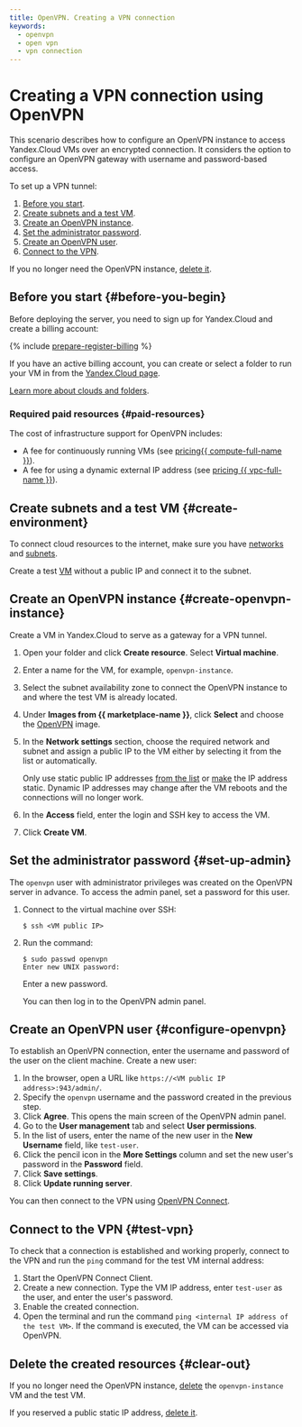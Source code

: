 ```yaml
---
title: OpenVPN. Creating a VPN connection
keywords:
  - openvpn
  - open vpn
  - vpn connection
---
```


# Creating a VPN connection using OpenVPN

This scenario describes how to configure an OpenVPN instance to access Yandex.Cloud VMs over an encrypted connection. It considers the option to configure an OpenVPN gateway with username and password-based access.

To set up a VPN tunnel:

1. [Before you start](#before-you-begin).
1. [Create subnets and a test VM](#create-environment).
1. [Create an OpenVPN instance](#create-openvpn-instance).
1. [Set the administrator password](#set-up-admin).
1. [Create an OpenVPN user](#configure-openvpn).
1. [Connect to the VPN](#test-vpn).

If you no longer need the OpenVPN instance, [delete it](#clear-out).

## Before you start {#before-you-begin}

Before deploying the server, you need to sign up for Yandex.Cloud and create a billing account:

{% include [prepare-register-billing](../_solutions_includes/prepare-register-billing.md) %}

If you have an active billing account, you can create or select a folder to run your VM in from the [Yandex.Cloud page](https://console.cloud.yandex.com/cloud).

[Learn more about clouds and folders](../../resource-manager/concepts/resources-hierarchy.md).

### Required paid resources {#paid-resources}

The cost of infrastructure support for OpenVPN includes:

* A fee for continuously running VMs (see [pricing{{ compute-full-name }}](../../compute/pricing.md)).
* A fee for using a dynamic external IP address (see [pricing {{ vpc-full-name }}](../../vpc/pricing.md)).

## Create subnets and a test VM {#create-environment}

To connect cloud resources to the internet, make sure you have [networks](../../vpc/operations/network-create.md) and [subnets](../../vpc/operations/subnet-create.md).

Create a test [VM](../../compute/operations/vm-create/create-linux-vm.md) without a public IP and connect it to the subnet.

## Create an OpenVPN instance {#create-openvpn-instance}

Create a VM in Yandex.Cloud to serve as a gateway for a VPN tunnel.

1. Open your folder and click **Create resource**. Select **Virtual machine**.

1. Enter a name for the VM, for example, `openvpn-instance`.

1. Select the subnet availability zone to connect the OpenVPN instance to and where the test VM is already located.

1. Under **Images from {{ marketplace-name }}**, click **Select** and choose the [OpenVPN](https://cloud.yandex.com/en-ru/marketplace/products/f2e1aee242rtv6lsrfea) image.

1. In the **Network settings** section, choose the required network and subnet and assign a public IP to the VM either by selecting it from the list or automatically.

   Only use static public IP addresses [from the list](https://cloud.yandex.com/docs/vpc/operations/get-static-ip) or [make](https://cloud.yandex.com/docs/vpc/operations/set-static-ip) the IP address static. Dynamic IP addresses may change after the VM reboots and the connections will no longer work.

1. In the **Access** field, enter the login and SSH key to access the VM.

1. Click **Create VM**.

## Set the administrator password {#set-up-admin}

The `openvpn` user with administrator privileges was created on the OpenVPN server in advance. To access the admin panel, set a password for this user.

1. Connect to the virtual machine over SSH:

   ```
   $ ssh <VM public IP>
   ```

1. Run the command:

   ```
   $ sudo passwd openvpn
   Enter new UNIX password:
   ```

   Enter a new password.

   You can then log in to the OpenVPN admin panel.

## Create an OpenVPN user {#configure-openvpn}

To establish an OpenVPN connection, enter the username and password of the user on the client machine. Create a new user:

1. In the browser, open a URL like `https://<VM public IP address>:943/admin/`.
1. Specify the `openvpn` username and the password created in the previous step.
1. Click **Agree**. This opens the main screen of the OpenVPN admin panel.
1. Go to the **User management** tab and select **User permissions**.
1. In the list of users, enter the name of the new user in the **New Username** field, like `test-user`.
1. Click the pencil icon in the **More Settings** column and set the new user's password in the **Password** field.
1. Click **Save settings**.
1. Click **Update running server**.

You can then connect to the VPN using [OpenVPN Connect](https://openvpn.net/client-connect-vpn-for-windows/).

## Connect to the VPN {#test-vpn}

To check that a connection is established and working properly, connect to the VPN and run the `ping` command for the test VM internal address:

1. Start the OpenVPN Connect Client.
1. Create a new connection. Type the VM IP address, enter `test-user` as the user, and enter the user's password.
1. Enable the created connection.
1. Open the terminal and run the command `ping <internal IP address of the test VM>`. If the command is executed, the VM can be accessed via OpenVPN.

## Delete the created resources {#clear-out}

If you no longer need the OpenVPN instance, [delete](../../compute/operations/vm-control/vm-delete.md) the `openvpn-instance` VM and the test VM.

If you reserved a public static IP address, [delete it](../../vpc/operations/address-delete.md).

